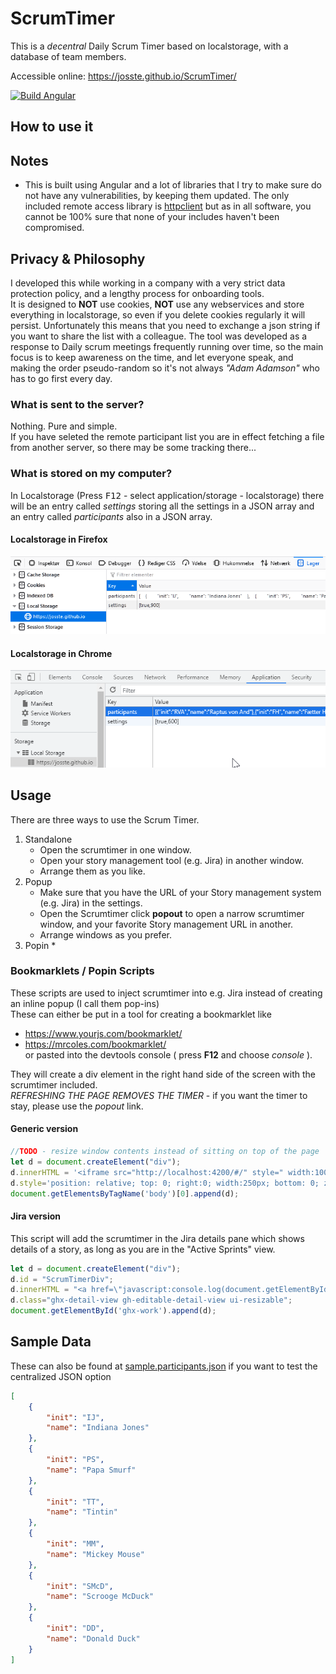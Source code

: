 # ScrumTimer

This is a *decentral* Daily Scrum Timer based on localstorage, with a database of team members.

Accessible online: https://josste.github.io/ScrumTimer/

[![Build Angular](https://github.com/JoSSte/ScrumTimer/actions/workflows/main.yml/badge.svg?branch=master)](https://github.com/JoSSte/ScrumTimer/actions/workflows/main.yml)

## How to use it

## Notes
* This is built using Angular and a lot of libraries that I try to make sure do not have any vulnerabilities, by keeping them updated. The only included remote access library is [httpclient](https://angular.io/guide/http) but as in all software, you cannot be 100% sure that none of your includes haven't been compromised.

## Privacy & Philosophy
I developed this while working in a company with a very strict data protection policy, and a lengthy process for onboarding tools.  
It is designed to **NOT** use cookies, **NOT** use any webservices and store everything in localstorage, so even if you delete cookies regularly it will persist. Unfortunately this means that you need to exchange a json string if you want to share the list with a colleague.
The tool was developed as a response to Daily scrum meetings frequently running over time, so the main focus is to keep awareness on the time, and let everyone speak, and making the order pseudo-random so it's not always *"Adam Adamson"* who has to go first every day.

### What is sent to the server?
Nothing. Pure and simple.  
If you have seleted the remote participant list you are in effect fetching a file from another server, so there may be some tracking there...

### What is stored on my computer?
In Localstorage (Press <kbd>F12</kbd> -  select application/storage - localstorage) there will be an entry called *settings* storing all the settings in a JSON array and an entry called *participants* also in a JSON array.

#### Localstorage in Firefox
![Firefox](src/assets/images/localstorage_firefox_0.3.0.png)
#### Localstorage in Chrome
![Chrome](src/assets/images/localstorage_chrome_0.3.0.png)


## Usage

There are three ways to use the Scrum Timer.

1. Standalone
   * Open the scrumtimer in one window.
   * Open your story management tool (e.g. Jira) in another window.
   * Arrange them as you like.
3. Popup
   * Make sure that you have the URL of your Story management system (e.g. Jira) in the settings.
   * Open the Scrumtimer click **popout** to open a narrow scrumtimer window, and your favorite Story management URL in another.
   * Arrange windows as you prefer.
5. Popin
   * 

### Bookmarklets / Popin Scripts
These scripts are used to inject scrumtimer into e.g. Jira instead of creating an inline popup (I call them pop-ins)  
These can either be put in a tool for creating a bookmarklet like  
* https://www.yourjs.com/bookmarklet/  
* https://mrcoles.com/bookmarklet/  
or pasted into the devtools console ( press **F12** and choose *console* ).  

They will create a div element in the right hand side of the screen with the scrumtimer included.  
*REFRESHING THE PAGE REMOVES THE TIMER* - if you want the timer to stay, please use the *popout* link.

#### Generic version

``` js
//TODO - resize window contents instead of sitting on top of the page
let d = document.createElement("div");
d.innerHTML = '<iframe src="http://localhost:4200/#/" style=" width:100%; height:100%"> Hello World </iframe>';
d.style='position: relative; top: 0; right:0; width:250px; bottom: 0; z-index: 100; background-color: rgba(100,100,100,0.9) ';
document.getElementsByTagName('body')[0].append(d);
```

#### Jira version
This script will add the scrumtimer in the Jira details pane which shows details of a story, as long as you are in the "Active Sprints" view.
``` js
let d = document.createElement("div");
d.id = "ScrumTimerDiv";
d.innerHTML = "<a href=\"javascript:console.log(document.getElementById('ScrumTimerDiv').remove())\">X close ScrumTimer</a><iframe src=\"https://josste.github.io/ScrumTimer/\" style=\" width:100%; height:100%\"> Hello World </iframe>";
d.class="ghx-detail-view gh-editable-detail-view ui-resizable";
document.getElementById('ghx-work').append(d);
```

## Sample Data
These can also be found at [sample.participants.json](/resources/sample.participants.json) if you want to test the centralized JSON option  

``` json
[
    {
        "init": "IJ",
        "name": "Indiana Jones"
    },
    {
        "init": "PS",
        "name": "Papa Smurf"
    },
    {
        "init": "TT",
        "name": "Tintin"
    },
    {
        "init": "MM",
        "name": "Mickey Mouse"
    },
    {
        "init": "SMcD",
        "name": "Scrooge McDuck"
    },
    {
        "init": "DD",
        "name": "Donald Duck"
    }
]

```



